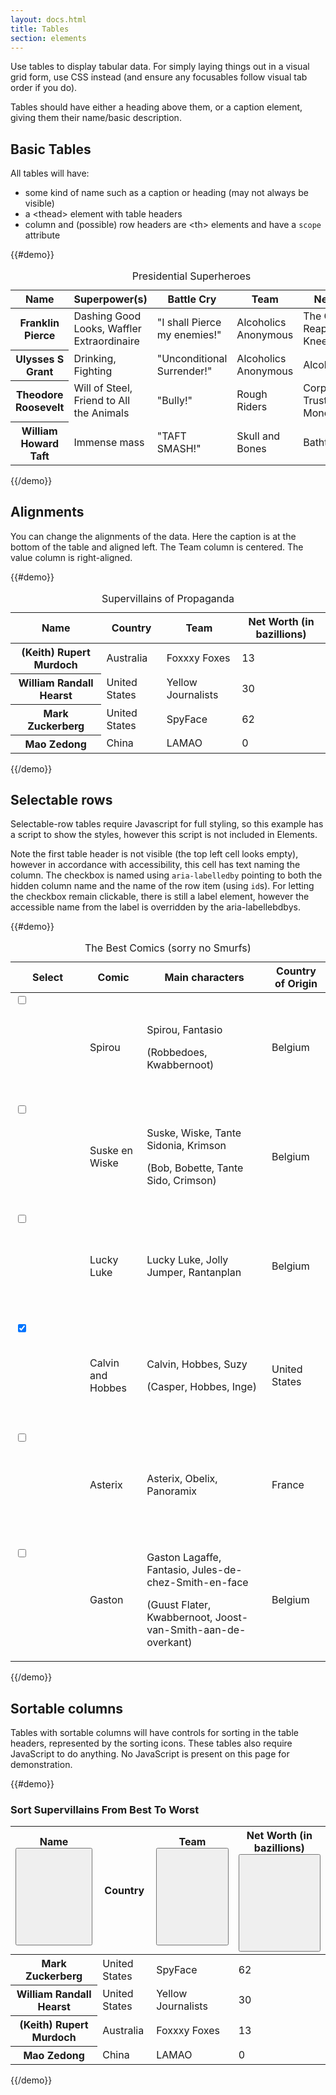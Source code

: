 ```yaml
---
layout: docs.html
title: Tables
section: elements
---
```


Use tables to display tabular data. For simply laying things out in a visual grid form, use CSS instead (and ensure any focusables follow visual tab order if you do).

Tables should have either a heading above them, or a caption element, giving them their name/basic description.

## Basic Tables

All tables will have:
* some kind of name such as a caption or heading (may not always be visible)
* a &lt;thead&gt; element with table headers
* column and (possible) row headers are &lt;th&gt; elements and have a <code>scope</code> attribute

{{#demo}}
<table class="pe-table">
  <caption>Presidential Superheroes</caption>
  <thead>
    <tr>
      <th scope="col">Name</th>
      <th scope="col">Superpower(s)</th>
      <th scope="col">Battle Cry</th>
      <th scope="col">Team</th>
      <th scope="col">Nemesis</th>
    </tr>   
  </thead>
  <tbody>
    <tr>
      <th scope="row">Franklin Pierce</th>
      <td>Dashing Good Looks, Waffler Extraordinaire</td>
      <td>"I shall Pierce my enemies!"</td>
      <td>Alcoholics Anonymous</td>
      <td>The Grim Reaper, Bum Knee</td>
    </tr>
    <tr>
      <th scope="row">Ulysses S Grant</th>
      <td>Drinking, Fighting</td>
      <td>"Unconditional Surrender!"</td>
      <td>Alcoholics Anonymous</td>
      <td>Alcohol</td>
    </tr>
    <tr>
      <th scope="row">Theodore Roosevelt</th>
      <td>Will of Steel, Friend to All the Animals</td>
      <td>"Bully!"</td>
      <td>Rough Riders</td>
      <td>Corporations, Trusts, Monopolies</td>
    </tr>
    <tr>
      <th scope="row">William Howard Taft</th>
      <td>Immense mass</td>
      <td>"TAFT SMASH!"</td>
      <td>Skull and Bones</td>
      <td>Bathtubs</td>
    </tr>
  </tbody>
</table>
{{/demo}}

## Alignments

You can change the alignments of the data. Here the caption is at the bottom of the table and aligned left. The Team column is centered. The value column is right-aligned.

{{#demo}}
<table class="pe-table pe-caption--bottom">
  <caption class="pe-table__left">Supervillains of Propaganda</caption>
  <thead>
    <tr>
      <th scope="col">Name</th>
      <th scope="col">Country</th>
      <th scope="col" class="pe-table__center">Team</th>
      <th scope="col" class="pe-table__right">Net Worth (in bazillions)</th>
    </tr>   
  </thead>
  <tbody>
    <tr>
      <th scope="row">(Keith) Rupert Murdoch</th>
      <td>Australia</td>
      <td class="pe-table__center">Foxxxy Foxes</td>
      <td class="pe-table__right">13</td>
    </tr>
    <tr>
      <th scope="row">William Randall Hearst</th>
      <td>United States</td>
      <td class="pe-table__center">Yellow Journalists </td>
      <td class="pe-table__right">30</td>
    </tr>
    <tr>
      <th scope="row">Mark Zuckerberg</th>
      <td>United States</td>
      <td class="pe-table__center">SpyFace</td>
      <td class="pe-table__right">62</td>
    </tr>
    <tr>
      <th scope="row">Mao Zedong</th>
      <td>China</td>
      <td class="pe-table__center">LAMAO</td>
      <td class="pe-table__right">0</td>
    </tr>
  </tbody>
</table>
{{/demo}}

## Selectable rows

Selectable-row tables require Javascript for full styling, so this example has a script to show the styles, however this script is not included in Elements.

Note the first table header is not visible (the top left cell looks empty), however in accordance with accessibility, this cell has text naming the column.
The checkbox is named using <code>aria-labelledby</code> pointing to both the hidden column name and the name of the row item (using <code>id</code>s). For letting the checkbox remain clickable, there is still a label element, however the accessible name from the label is overridden by the aria-labellebdbys.

{{#demo}}
<table class="pe-table pe-table--selectable">
  <caption class="pe-table__left">The Best Comics (sorry no Smurfs)</caption>
  <thead>
    <tr>
      <th scope="col" id="comic_select" class="pe-sr-only">Select</th>
      <th scope="col">Comic</th>
      <th scope="col">Main characters</th>
      <th scope="col">Country of Origin</th>
    </tr>   
  </thead>
  <tbody>
    <tr>
      <td>
        <div class="pe-checkbox">
          <input type="checkbox" id="c1" aria-labelledby="comic_select sel_Spirou">
          <label for="c1"> </label>
          <span>
            <svg aria-hidden="true"
                 focusable="false"
                 class="pe-icon--check-sm-18">
              <use xlink:href="#check-sm-18"></use>
            </svg>
          </span>
        </div>
      </td>
      <td id="sel_Spirou">Spirou</td>
      <td><p>Spirou, Fantasio</p>
          <p>(Robbedoes, Kwabbernoot)</p>
      </td>
      <td>Belgium</td>
    </tr>
    <tr>
      <td>
        <div class="pe-checkbox">
          <input type="checkbox" id="c2" aria-labelledby="comic_select sel_sew">
          <label for="c2"> </label>
          <span>
            <svg aria-hidden="true"
                 focusable="false"
                 class="pe-icon--check-sm-18">
              <use xlink:href="#check-sm-18"></use>
            </svg>
          </span>
        </div>
      </td>
      <td id="sel_sew">Suske en Wiske</td>
      <td><p>Suske, Wiske, Tante Sidonia, Krimson</p>
          <p>(Bob, Bobette, Tante Sido, Crimson)</p>
      </td>
      <td>Belgium</td>
    </tr>
    <tr>
      <td>
        <div class="pe-checkbox">
          <input type="checkbox" id="c3" aria-labelledby="comic_select sel_ll">
          <label for="c3"> </label>
          <span>
            <svg aria-hidden="true"
                 focusable="false"
                 class="pe-icon--check-sm-18">
              <use xlink:href="#check-sm-18"></use>
            </svg>
          </span>
        </div>
      </td>
      <td id="sel_ll">Lucky Luke</td>
      <td>Lucky Luke, Jolly Jumper, Rantanplan</td>
      <td>Belgium</td>
    </tr>
    <tr>
      <td>
        <div class="pe-checkbox">
          <input type="checkbox" id="c4" aria-labelledby="comic_select sel_ch" checked>
          <label for="c4"> </label>
          <span>
            <svg aria-hidden="true"
                 focusable="false"
                 class="pe-icon--check-sm-18">
              <use xlink:href="#check-sm-18"></use>
            </svg>
          </span>
        </div>
      </td>
      <td id="sel_ch">Calvin and Hobbes</td>
      <td><p>Calvin, Hobbes, Suzy</p>
          <p>(Casper, Hobbes, Inge)</p>
      </td>
      <td>United States</td>
    </tr>
    <tr>
      <td>
        <div class="pe-checkbox">
          <input type="checkbox" id="c5" aria-labelledby="comic_select sel_ax">
          <label for="c5"> </label>
          <span>
            <svg aria-hidden="true"
                 focusable="false"
                 class="pe-icon--check-sm-18">
              <use xlink:href="#check-sm-18"></use>
            </svg>
          </span>
        </div>
      </td>
      <td id="sel_ax">Asterix</td>
      <td>Asterix, Obelix, Panoramix</td>
      <td>France</td>
    </tr>
    <tr>
      <td>
        <div class="pe-checkbox">
          <input type="checkbox" id="c6" aria-labelledby="comic_select sel_guus">
          <label for="c6"> </label>
          <span>
            <svg aria-hidden="true"
                 focusable="false"
                 class="pe-icon--check-sm-18">
              <use xlink:href="#check-sm-18"></use>
            </svg>
          </span>
        </div>
      </td>
      <td id="sel_guus">Gaston</td>
      <td><p>Gaston Lagaffe, Fantasio, Jules-de-chez-Smith-en-face</p>
          <p>(Guust Flater, Kwabbernoot, Joost-van-Smith-aan-de-overkant)</p>
      </td>
      <td>Belgium</td>
    </tr>
  </tbody>
</table>
{{/demo}}

<script>
  +function() {
    var tables=document.querySelectorAll('.pe-table--selectable');

    for (i=0,l=tables.length;i<l;i++) {
      var table=tables[i],
          trs=[].slice.call(table.getElementsByTagName('TR'));

      trs.forEach(function(tr) {
        var thisTR=tr,
            input=tr.getElementsByTagName('INPUT')[0];
        if (input && input.type=='checkbox') {
          if (input.checked) {
            tr.classList.add('selected');
          }
          tr.addEventListener('click', function(e) {
            var thisTR=this; 
            if (e.target.nodeName!=='INPUT' && e.target.nodeName!=='LABEL') {
              input.click();
            }
            selectToggle(thisTR,input);
          }, false);
        }
      });
    }
  }();
  
  function selectToggle(tr, input) {
    if (input.checked) {
      tr.classList.add('selected');
    }
    else {
      tr.classList.remove('selected');
    }
  }
  
</script>

## Sortable columns

Tables with sortable columns will have controls for sorting in the table headers, represented by the sorting icons. These tables also require JavaScript to do anything. No JavaScript is present on this page for demonstration. 

{{#demo}}
<h3 class="pe-table-caption">Sort Supervillains From Best To Worst</h3>
<table class="pe-table pe-table--active-headers">
  <thead>
    <tr>
      <th scope="col" aria-sort="ascending">
        <span>Name</span>
        <button type="button" class="pe-icon--btn">
          <svg role="img"
               focusable="false"
               aria-labelledby="s1"
               class="pe-icon--sort-up-18">
            <title id="s1">Sorted ascending</title>
            <use xlink:href="#sort-up-18"></use>
          </svg>
        </button>
      </th>
      <th scope="col">
        Country
      </th>
      <th scope="col" class="pe-table__center" aria-sort="none">
        <span>Team</span>
        <button type="button" class="pe-icon--btn">
          <svg role="img"
               focusable="false"
               aria-labelledby="s2"
               class="pe-icon--sortable-18">
            <title id="s2">Unsorted</title>
            <use xlink:href="#sortable-18"></use>
          </svg>
        </button>
      </th>
      <th scope="col" class="pe-table__right" aria-sort="descending">
        <span>Net Worth (in bazillions)</span>
        <button type="button" class="pe-icon--btn">
          <svg role="img"
               focusable="false"
               aria-labelledby="s3"
               class="pe-icon--sort-down-18">
            <title id="s3">Sorted Descending</title>
            <use xlink:href="#sort-down-18"></use>
          </svg>
        </button>
      </th>
    </tr>   
  </thead>
  <tbody>
    <tr>
      <th scope="row">Mark Zuckerberg</th>
      <td>United States</td>
      <td class="pe-table__center">SpyFace</td>
      <td class="pe-table__right">62</td>
    </tr>
    <tr>
      <th scope="row">William Randall Hearst</th>
      <td>United States</td>
      <td class="pe-table__center">Yellow Journalists </td>
      <td class="pe-table__right">30</td>
    </tr>
    <tr>
      <th scope="row">(Keith) Rupert Murdoch</th>
      <td>Australia</td>
      <td class="pe-table__center">Foxxxy Foxes</td>
      <td class="pe-table__right">13</td>
    </tr>
    <tr>
      <th scope="row">Mao Zedong</th>
      <td>China</td>
      <td class="pe-table__center">LAMAO</td>
      <td class="pe-table__right">0</td>
    </tr>
  </tbody>
</table>
{{/demo}}
